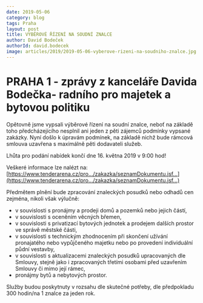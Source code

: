 ```yaml
---
date: 2019-05-06
category: blog
tags: Praha
layout: post
title: VÝBĚROVÉ ŘÍZENÍ NA SOUDNÍ ZNALCE
author: David Bodeček
authorId: david.bodecek
image: articles/2019/2019-05-06-vyberove-rizeni-na-soudniho-znalce.jpg
---
```

 
# PRAHA 1 - zprávy z kanceláře Davida Bodečka-  radního pro majetek a bytovou politiku 

Opětovně jsme vypsali výběrové řízení na soudní znalce, neboť na základě toho předcházejícího nesplnil ani jeden z pěti zájemců podmínky vypsané zakázky. Nyní došlo k úpravám podmínek, na základě nichž bude rámcová smlouva uzavřena s maximálně pěti dodavateli služeb.

Lhůta pro podání nabídek končí dne 16. května 2019 v 9:00 hod!

Veškeré informace lze nalézt na: [https://www.tenderarena.cz/pro…/zakazka/seznamDokumentu.jsf…](https://www.tenderarena.cz/pro…/zakazka/seznamDokumentu.jsf…)

Předmětem plnění bude zpracování znaleckých posudků nebo odhadů cen zejména, nikoli však výlučně:

- v souvislosti s pronájmy a prodeji domů a pozemků nebo jejich částí, 
- v souvislosti s oceněním věcných břemen, 
- v souvislosti s privatizací bytových jednotek a prodejem dalších prostor ve správě městské části, 
- v souvislosti s technickým zhodnocením při skončení užívání pronajatého nebo vypůjčeného majetku nebo po provedení individuální půdní vestavby, 
- v souvislosti s aktualizacemi znaleckých posudků upracovaných dle Smlouvy, stejně jako i zpracovaných třetími osobami před uzavřením Smlouvy či mimo její rámec, 
- pronájmy bytů a nebytových prostor.

Služby budou poskytnuty v rozsahu dle skutečné potřeby, dle předpokladu 300 hodin/na 1 znalce za jeden rok.

